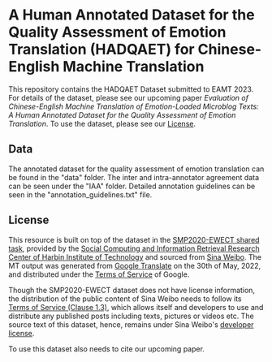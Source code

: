 # A Human Annotated Dataset for the Quality Assessment of Emotion Translation (HADQAET) for Chinese-English Machine Translation


This repository contains the HADQAET Dataset submitted to EAMT 2023. For details of the dataset, please see our upcoming paper *Evaluation of Chinese-English Machine Translation of Emotion-Loaded Microblog Texts: A Human Annotated Dataset for the Quality Assessment of Emotion Translation*. To use the dataset, please see our [License](#license). 

<!---[*Evaluation of Chinese-English Machine Translation of Emotion-Loaded Microblog Texts: A Human Annotated Dataset for the Quality Assessment of Emotion Translation*](https://aclanthology.org/2022.wassa-1.29/).---> 

<!---
## Citation

- Shenbin Qian, Constantin Orăsan, Félix do Carmo, Diptesh Kanojia, and Qiuliang Li. 2023. Evaluation of Chinese-English Machine Translation of Emotion-Loaded Microblog Texts: A Human Annotated Dataset for the Quality Assessment of Emotion Translation. In *Proceedings of the 24th Annual Conference of the European Association of Machine Translation*, Finland, Tempere. European Association for Machine Translation.

```
@inproceedings{qian-etal-2022-surrey,
    title = "{SURREY}-{CTS}-{NLP} at {WASSA}2022: An Experiment of Discourse and Sentiment Analysis for the Prediction of Empathy, Distress and Emotion",
    author = "Qian, Shenbin  and
      Orasan, Constantin  and
      Kanojia, Diptesh  and
      Saadany, Hadeel  and
      Do Carmo, F{\'e}lix",
    booktitle = "Proceedings of the 12th Workshop on Computational Approaches to Subjectivity, Sentiment {\&} Social Media Analysis",
    month = may,
    year = "2022",
    address = "Dublin, Ireland",
    publisher = "Association for Computational Linguistics",
    url = "https://aclanthology.org/2022.wassa-1.29",
    pages = "271--275",
    abstract = "This paper summarises the submissions our team, SURREY-CTS-NLP has made for the WASSA 2022 Shared Task for the prediction of empathy, distress and emotion. In this work, we tested different learning strategies, like ensemble learning and multi-task learning, as well as several large language models, but our primary focus was on analysing and extracting emotion-intensive features from both the essays in the training data and the news articles, to better predict empathy and distress scores from the perspective of discourse and sentiment analysis. We propose several text feature extraction schemes to compensate the small size of training examples for fine-tuning pretrained language models, including methods based on Rhetorical Structure Theory (RST) parsing, cosine similarity and sentiment score. Our best submissions achieve an average Pearson correlation score of 0.518 for the empathy prediction task and an F1 score of 0.571 for the emotion prediction task, indicating that using these schemes to extract emotion-intensive information can help improve model performance.",
}
```
---> 

## Data

The annotated dataset for the quality assessment of emotion translation can be found in the "data" folder. The inter and intra-annotator agreement data can be seen under the "IAA" folder. Detailed annotation guidelines can be seen in the "annotation_guidelines.txt" file.


## License

This resource is built on top of the dataset in the [SMP2020-EWECT shared task](https://smp2020ewect.github.io/), provided by the [Social Computing and Information Retrieval Research Center of Harbin Institute of Technology](http://ir.hit.edu.cn/) and sourced from [Sina Weibo](https://weibo.com/). The MT output was generated from [Google Translate](https://translate.google.co.uk/) on the 30th of May, 2022, and distributed under the [Terms of Service](https://policies.google.com/terms?hl=en-US) of Google.

Though the SMP2020-EWECT dataset does not have license information, the distribution of the public content of Sina Weibo needs to follow its [Terms of Service (Clause 1.3)](https://m.weibo.cn/c/regagreement?from=h5), which allows itself and developers to use and distribute any published posts including texts, pictures or videos etc. The source text of this dataset, hence, remains under Sina Weibo's [developer license](https://open.weibo.com/wiki/%E5%BC%80%E5%8F%91%E8%80%85%E5%8D%8F%E8%AE%AE).

To use this dataset also needs to cite our upcoming paper. 

